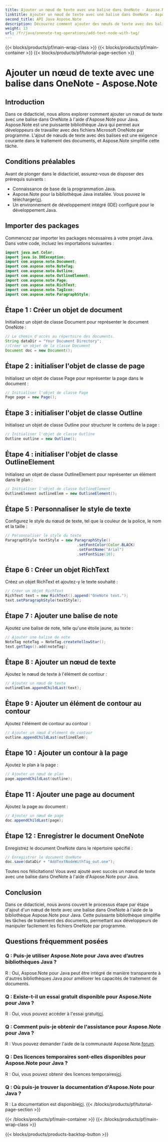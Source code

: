 ```yaml
---
title: Ajouter un nœud de texte avec une balise dans OneNote - Aspose.Note
linktitle: Ajouter un nœud de texte avec une balise dans OneNote - Aspose.Note
second_title: API Java Aspose.Note
description: Découvrez comment ajouter des nœuds de texte avec des balises dans OneNote à l'aide d'Aspose.Note pour Java. Facile, efficace et convivial pour les développeurs. Téléchargez la bibliothèque maintenant !
weight: 13
url: /fr/java/onenote-tag-operations/add-text-node-with-tag/
---
```


{{< blocks/products/pf/main-wrap-class >}}
{{< blocks/products/pf/main-container >}}
{{< blocks/products/pf/tutorial-page-section >}}

# Ajouter un nœud de texte avec une balise dans OneNote - Aspose.Note

## Introduction
Dans ce didacticiel, nous allons explorer comment ajouter un nœud de texte avec une balise dans OneNote à l'aide d'Aspose.Note pour Java. Aspose.Note est une puissante bibliothèque Java qui permet aux développeurs de travailler avec des fichiers Microsoft OneNote par programme. L'ajout de nœuds de texte avec des balises est une exigence courante dans le traitement des documents, et Aspose.Note simplifie cette tâche.
## Conditions préalables
Avant de plonger dans le didacticiel, assurez-vous de disposer des prérequis suivants :
- Connaissance de base de la programmation Java.
-  Aspose.Note pour la bibliothèque Java installée. Vous pouvez le télécharger[ici](https://releases.aspose.com/note/java/).
- Un environnement de développement intégré (IDE) configuré pour le développement Java.
## Importer des packages
Commencez par importer les packages nécessaires à votre projet Java. Dans votre code, incluez les importations suivantes :
```java
import java.awt.Color;
import java.io.IOException;
import com.aspose.note.Document;
import com.aspose.note.NoteTag;
import com.aspose.note.Outline;
import com.aspose.note.OutlineElement;
import com.aspose.note.Page;
import com.aspose.note.RichText;
import com.aspose.note.TagIcon;
import com.aspose.note.ParagraphStyle;
```
## Étape 1 : Créer un objet de document
Initialisez un objet de classe Document pour représenter le document OneNote :
```java
// Le chemin d'accès au répertoire des documents.
String dataDir = "Your Document Directory";
//Créer un objet de la classe Document
Document doc = new Document();
```
## Étape 2 : initialiser l'objet de classe de page
Initialisez un objet de classe Page pour représenter la page dans le document :
```java
// Initialiser l'objet de classe Page
Page page = new Page();
```
## Étape 3 : initialiser l'objet de classe Outline
Initialisez un objet de classe Outline pour structurer le contenu de la page :
```java
// Initialiser l'objet de classe Outline
Outline outline = new Outline();
```
## Étape 4 : initialiser l'objet de classe OutlineElement
Initialisez un objet de classe OutlineElement pour représenter un élément dans le plan :
```java
// Initialiser l'objet de classe OutlineElement
OutlineElement outlineElem = new OutlineElement();
```
## Étape 5 : Personnaliser le style de texte
Configurez le style du nœud de texte, tel que la couleur de la police, le nom et la taille :
```java
// Personnaliser le style du texte
ParagraphStyle textStyle = new ParagraphStyle()
                                .setFontColor(Color.BLACK)
                                .setFontName("Arial")
                                .setFontSize(10);
```
## Étape 6 : Créer un objet RichText
Créez un objet RichText et ajoutez-y le texte souhaité :
```java
// Créer un objet RichText
RichText text = new RichText().append("OneNote text.");
text.setParagraphStyle(textStyle);
```
## Étape 7 : Ajouter une balise de note
Ajoutez une balise de note, telle qu'une étoile jaune, au texte :
```java
// Ajouter une balise de note
NoteTag noteTag = NoteTag.createYellowStar();
text.getTags().add(noteTag);
```
## Étape 8 : Ajouter un nœud de texte
Ajoutez le nœud de texte à l'élément de contour :
```java
// Ajouter un nœud de texte
outlineElem.appendChildLast(text);
```
## Étape 9 : Ajouter un élément de contour au contour
Ajoutez l'élément de contour au contour :
```java
// Ajouter un nœud d'élément de contour
outline.appendChildLast(outlineElem);
```
## Étape 10 : Ajouter un contour à la page
Ajoutez le plan à la page :
```java
// Ajouter un nœud de plan
page.appendChildLast(outline);
```
## Étape 11 : Ajouter une page au document
Ajoutez la page au document :
```java
// Ajouter un nœud de page
doc.appendChildLast(page);
```
## Étape 12 : Enregistrer le document OneNote
Enregistrez le document OneNote dans le répertoire spécifié :
```java
// Enregistrer le document OneNote
doc.save(dataDir + "AddTextNodeWithTag_out.one");
```
Toutes nos félicitations! Vous avez ajouté avec succès un nœud de texte avec une balise dans OneNote à l'aide d'Aspose.Note pour Java.
## Conclusion
Dans ce didacticiel, nous avons couvert le processus étape par étape d'ajout d'un nœud de texte avec une balise dans OneNote à l'aide de la bibliothèque Aspose.Note pour Java. Cette puissante bibliothèque simplifie les tâches de traitement des documents, permettant aux développeurs de manipuler facilement les fichiers OneNote par programme.
## Questions fréquemment posées
### Q : Puis-je utiliser Aspose.Note pour Java avec d’autres bibliothèques Java ?
R : Oui, Aspose.Note pour Java peut être intégré de manière transparente à d'autres bibliothèques Java pour améliorer les capacités de traitement de documents.
### Q : Existe-t-il un essai gratuit disponible pour Aspose.Note pour Java ?
 R : Oui, vous pouvez accéder à l'essai gratuit[ici](https://releases.aspose.com/).
### Q : Comment puis-je obtenir de l'assistance pour Aspose.Note pour Java ?
R : Vous pouvez demander l'aide de la communauté Aspose.Note.[forum](https://forum.aspose.com/c/note/28).
### Q : Des licences temporaires sont-elles disponibles pour Aspose.Note pour Java ?
 R : Oui, vous pouvez obtenir des licences temporaires[ici](https://purchase.aspose.com/temporary-license/).
### Q : Où puis-je trouver la documentation d'Aspose.Note pour Java ?
 R : La documentation est disponible[ici](https://reference.aspose.com/note/java/).
{{< /blocks/products/pf/tutorial-page-section >}}

{{< /blocks/products/pf/main-container >}}
{{< /blocks/products/pf/main-wrap-class >}}

{{< blocks/products/products-backtop-button >}}
